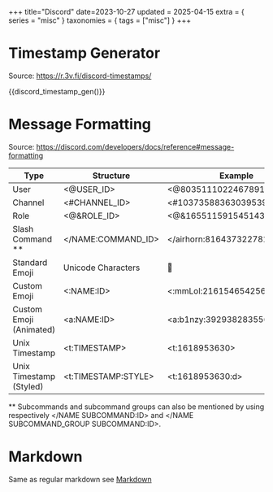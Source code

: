 +++
title="Discord"
date=2023-10-27
updated = 2025-04-15
extra = { series = "misc" }
taxonomies = { tags = ["misc"] }
+++

# Timestamp Generator

Source: <https://r.3v.fi/discord-timestamps/>

{{discord_timestamp_gen()}}

# Message Formatting

Source: <https://discord.com/developers/docs/reference#message-formatting>

| Type                    | Structure           | Example                       |
| ----------------------- | ------------------- | ----------------------------- |
| User                    | <@USER_ID>          | <@80351110224678912>          |
| Channel                 | <#CHANNEL_ID>       | <#103735883630395392>         |
| Role                    | <@&ROLE_ID>         | <@&165511591545143296>        |
| Slash Command **        | </NAME:COMMAND_ID>  | </airhorn:816437322781949972> |
| Standard Emoji          | Unicode Characters  | 💯                            |
| Custom Emoji            | <:NAME:ID>          | <:mmLol:216154654256398347>   |
| Custom Emoji (Animated) | <a:NAME:ID>         | <a:b1nzy:392938283556143104>  |
| Unix Timestamp          | <t:TIMESTAMP>       | <t:1618953630>                |
| Unix Timestamp (Styled) | <t:TIMESTAMP:STYLE> | <t:1618953630:d>              |

** Subcommands and subcommand groups can also be mentioned by using respectively </NAME SUBCOMMAND:ID> and </NAME
SUBCOMMAND_GROUP SUBCOMMAND:ID>.

# Markdown

Same as regular markdown see [Markdown](@/misc/markdown.md#styles-supported-in-discord-messages)
